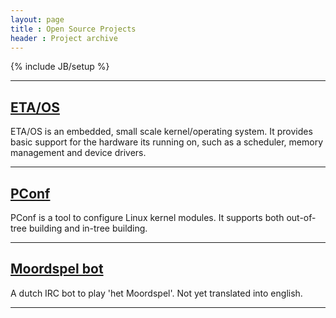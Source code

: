```yaml
---
layout: page
title : Open Source Projects
header : Project archive
---
```

{% include JB/setup %}

<hr />

<h2><a href="/etaos-site/">ETA/OS</a></h2>
<p>ETA/OS is an embedded, small scale kernel/operating system. It provides basic
support for the hardware its running on, such as a scheduler, memory management
and device drivers.</p>
<hr />

<h2><a href="/pconf/">PConf</a></h2>
<p>PConf is a tool to configure Linux kernel modules. It supports both out-of-tree building and in-tree building.</p>
<hr />


<h2><a href="/moordspel-bot/">Moordspel bot</a></h2>
<p>A dutch IRC bot to play 'het Moordspel'. Not yet translated into english.</p>
<hr />
